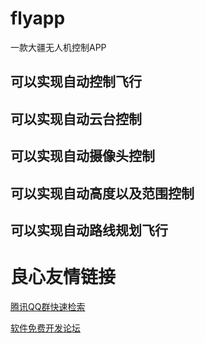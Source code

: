 # flyapp

一款大疆无人机控制APP

## 可以实现自动控制飞行


## 可以实现自动云台控制


## 可以实现自动摄像头控制


## 可以实现自动高度以及范围控制


## 可以实现自动路线规划飞行



 # 良心友情链接

[腾讯QQ群快速检索](http://u.720life.cn/s/8cf73f7c)

[软件免费开发论坛](http://u.720life.cn/s/bbb01dc0)